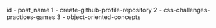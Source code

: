 id - post_name
1 - create-github-profile-repository
2 - css-challenges-practices-games
3 - object-oriented-concepts